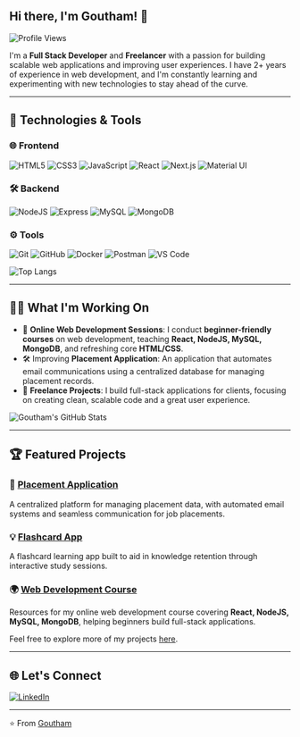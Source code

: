 ## Hi there, I'm Goutham! 👋

<!--
**Goutham0110/goutham0110** is a ✨ _special_ ✨ repository because its `README.md` (this file) appears on your GitHub profile.

Here are some ideas to get you started:

- 🔭 I’m currently working on ...
- 🌱 I’m currently learning ...
- 👯 I’m looking to collaborate on ...
- 🤔 I’m looking for help with ...
- 💬 Ask me about ...
- 📫 How to reach me: ...
- 😄 Pronouns: ...
- ⚡ Fun fact: ...
-->

![Profile Views](https://komarev.com/ghpvc/?username=goutham0110&color=blue)

I'm a **Full Stack Developer** and **Freelancer** with a passion for building scalable web applications and improving user experiences. I have 2+ years of experience in web development, and I'm constantly learning and experimenting with new technologies to stay ahead of the curve.

---

## 🔧 Technologies & Tools

### 🌐 Frontend
![HTML5](https://img.shields.io/badge/-HTML5-E34F26?style=flat&logo=html5&logoColor=white)
![CSS3](https://img.shields.io/badge/-CSS3-1572B6?style=flat&logo=css3&logoColor=white)
![JavaScript](https://img.shields.io/badge/-JavaScript-F7DF1E?style=flat&logo=javascript&logoColor=black)
![React](https://img.shields.io/badge/-ReactJS-61DAFB?style=flat&logo=react&logoColor=black)
![Next.js](https://img.shields.io/badge/-Next.js-000000?style=flat&logo=next.js&logoColor=white)
![Material UI](https://img.shields.io/badge/-Material%20UI-0081CB?style=flat&logo=material-ui&logoColor=white)

### 🛠 Backend
![NodeJS](https://img.shields.io/badge/-Node.js-339933?style=flat&logo=node.js&logoColor=white)
![Express](https://img.shields.io/badge/-ExpressJS-000000?style=flat&logo=express&logoColor=white)
![MySQL](https://img.shields.io/badge/-MySQL-4479A1?style=flat&logo=mysql&logoColor=white)
![MongoDB](https://img.shields.io/badge/-MongoDB-47A248?style=flat&logo=mongodb&logoColor=white)

### ⚙️ Tools
![Git](https://img.shields.io/badge/-Git-F05032?style=flat&logo=git&logoColor=white)
![GitHub](https://img.shields.io/badge/-GitHub-181717?style=flat&logo=github)
![Docker](https://img.shields.io/badge/-Docker-2496ED?style=flat&logo=docker&logoColor=white)
![Postman](https://img.shields.io/badge/-Postman-FF6C37?style=flat&logo=postman&logoColor=white)
![VS Code](https://img.shields.io/badge/-VS%20Code-007ACC?style=flat&logo=visual-studio-code&logoColor=white)

![Top Langs](https://github-readme-stats.vercel.app/api/top-langs/?username=goutham0110&layout=compact&theme=radical)

---
## 👨‍💻 What I'm Working On
- 🌱 **Online Web Development Sessions**: I conduct **beginner-friendly courses** on web development, teaching **React, NodeJS, MySQL, MongoDB**, and refreshing core **HTML/CSS**.
- 🛠️ Improving **Placement Application**: An application that automates email communications using a centralized database for managing placement records.
- 🚀 **Freelance Projects**: I build full-stack applications for clients, focusing on creating clean, scalable code and a great user experience.
  
![Goutham's GitHub Stats](https://github-readme-stats.vercel.app/api?username=goutham0110&show_icons=true&theme=radical)


---

## 🏆 Featured Projects

### 📅 [Placement Application](https://github.com/goutham0110/placement-app)
A centralized platform for managing placement data, with automated email systems and seamless communication for job placements.

### 💡 [Flashcard App](https://github.com/goutham0110/flashcard-app)
A flashcard learning app built to aid in knowledge retention through interactive study sessions.

### 🌍 [Web Development Course](https://github.com/goutham0110/webdev-course)
Resources for my online web development course covering **React, NodeJS, MySQL, MongoDB**, helping beginners build full-stack applications.

Feel free to explore more of my projects [here](https://github.com/goutham0110?tab=repositories).

---

## 🌐 Let's Connect

[![LinkedIn](https://img.shields.io/badge/-LinkedIn-0077B5?style=flat&logo=linkedin&logoColor=white)](https://www.linkedin.com/in/goutham0110)

---

⭐️ From [Goutham](https://github.com/goutham0110)


